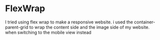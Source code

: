# FlexWrap
I tried using flex wrap to make a responsive website. i used the  container-parent-grid to wrap the content side and the image side of my website. when switching to the mobile view instead 

